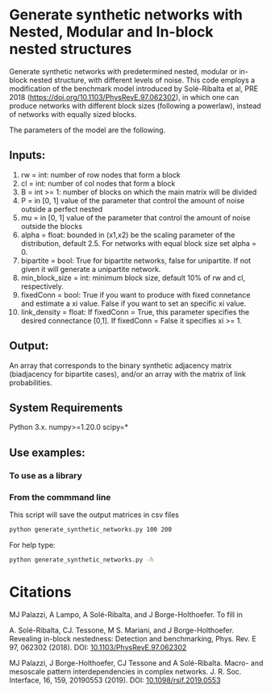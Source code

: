 #  Generate synthetic networks with Nested, Modular and In-block nested structures

Generate synthetic networks with predetermined nested, modular or in-block nested structure, with different levels of noise. This code employs a modification of the benchmark model introduced by Solé-Ribalta et al, PRE 2018 (https://doi.org/10.1103/PhysRevE.97.062302), in which one can produce networks with different block sizes (following a powerlaw), instead of networks with equally sized blocks. 

The parameters of the model are the following.
        
## Inputs:
       
1) rw  = int: number of row nodes that form a block
2) cl  = int: number of col nodes that form a block
3) B   = int >= 1: number of blocks on which the main matrix will be divided
4) P   = in [0, 1] value of the parameter that control the amount of noise outside a perfect nested 
5) mu  = in [0, 1] value of the parameter that control the amount of noise outside the blocks
6) alpha = float: bounded in (x1,x2) be the scaling parameter of the distribution, default 2.5. 
	For networks with equal block size set alpha = 0.
7) bipartite = bool: True for bipartite networks, false for unipartite. If not given it will generate a unipartite network.
8) min_block_size = int: minimum block size, default 10% of rw and cl, respectively.
9) fixedConn = bool: True if you want to produce with fixed connetance and estimate a xi value. False if you want to set an specific xi value.
10) link_density = float: If fixedConn = True, this parameter specifies the desired connectance [0,1]. If fixedConn = False it specifies xi >= 1.

## Output:
An array that corresponds to the binary synthetic adjacency matrix (biadjacency for bipartite cases), and/or an array with the matrix of link probabilities.

## System Requirements 	
	
Python 3.x.
numpy>=1.20.0
scipy=*

## Use examples: 
### To use as a library

### From the commmand line
This script will save the output matrices in csv files
``` sh
python generate_synthetic_networks.py 100 200 

```
For help type:
``` sh
python generate_synthetic_networks.py -h

```

# Citations
MJ Palazzi, A Lampo, A Solé-Ribalta, and J Borge-Holthoefer. To fill in

A. Solé-Ribalta, CJ. Tessone, M S. Mariani, and J Borge-Holthoefer. Revealing in-block nestedness: Detection and benchmarking, Phys. Rev. E 97, 062302 (2018). DOI: [10.1103/PhysRevE.97.062302](https://doi.org/10.1103/PhysRevE.97.062302)

MJ Palazzi, J Borge-Holthoefer, CJ Tessone and A Solé-Ribalta. Macro- and mesoscale pattern interdependencies in complex networks. J. R. Soc. Interface, 16, 159, 20190553 (2019). DOI: [10.1098/rsif.2019.0553](https://doi.org/10.1098/rsif.2019.0553)
